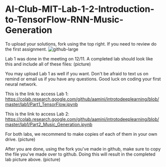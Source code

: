 # AI-Club-MIT-Lab-1-2-Introduction-to-TensorFlow-RNN-Music-Generation
To upload your solutions, fork using the top right. If you need to review do the first assignment.
![github-large](https://github.com/DullesAI/AI-Club-MIT-Lab-1-2-Introduction-to-TensorFlow-RNN-Music-Generation/blob/main/image/image1.JPG)

Lab 1 was done in the meeting on 12/11. 
A completed lab should look like this and include all of these files:
(picture)

You may upload Lab 1 as well if you want. Don't be afraid to text us on remind or email us if you have any questions. Good luck on coding your first neural network.

This is the link to access Lab 1: https://colab.research.google.com/github/aamini/introtodeeplearning/blob/master/lab1/Part1_TensorFlow.ipynb

This is the link to access Lab 2: https://colab.research.google.com/github/aamini/introtodeeplearning/blob/master/lab1/Part2_Music_Generation.ipynb

For both labs, we recommend to make copies of each of them in your own drive.
(picture)

After you are done, using the fork you've made in github, make sure to copy the file you've made over to github. Doing this will result in the completed lab picture above.
(picture)
